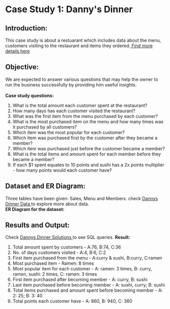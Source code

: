 # Case Study 1: Danny's Dinner

## Introduction:
This case study is about a restuarant which includes data about the menu, customers visiting to the restaurant and items they ordered.<a href="https://8weeksqlchallenge.com/case-study-1/"> Find more details here </a>

## Objective:
We are expected to answer various questions that may help the owner to run the business successfully by providing him useful insights.
<br><br><b> Case study questions: </b> 
1. What is the total amount each customer spent at the restaurant?
2. How many days has each customer visited the restaurant?
3. What was the first item from the menu purchased by each customer?
4. What is the most purchased item on the menu and how many times was it purchased by all customers?
5. Which item was the most popular for each customer?
6. Which item was purchased first by the customer after they became a member?
7. Which item was purchased just before the customer became a member?
8. What is the total items and amount spent for each member before they became a member?
9. If each $1 spent equates to 10 points and sushi has a 2x points multiplier - how many points would each customer have?

## Dataset and ER Diagram:
Three tables have been given: Sales, Menu and Members. check <a href="https://github.com/palak-kaur-sodhi/SQL-Challenges/blob/main/Dannys_dinner/create_dannys_dinner.sql"> Dannys Dinner Data </a> to explore more about data.
<br><b> ER Diagram for the dataset: </b>

## Results and Output:
Check <a href="https://github.com/palak-kaur-sodhi/SQL-Challenges/blob/main/Dannys_dinner/dannys_dinner.sql"> Dannys Dinner Solutions </a> to see SQL queries.
<b> Result: </b>
1. Total amount spent by customers - A:76, B:74, C:36
2. No. of days customers visited - A:4, B:6, C:2
3. First item purchased from the menu - A:curry & sushi, B:curry, C:ramen
4. Most purchased item - Ramen: 8 times
5. Most popular item for each customer - A: ramen: 3 times, B: curry, ramen, sushi: 2 times, C: ramen: 3 times
6. First item purchased after becoming member - A: curry, B: sushi
7. Last item purchased before becoming member - A: sushi, curry; B: sushi
8. Total items purchased and amount spent before becoming member - A: 2: 25; B: 3: 40
9. Total points each customer have - A: 860, B: 940, C: 360
